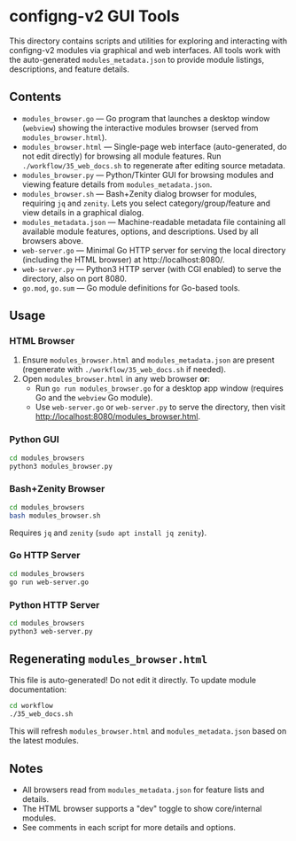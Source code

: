 # configng-v2 GUI Tools

This directory contains scripts and utilities for exploring and interacting with configng-v2 modules via graphical and web interfaces. All tools work with the auto-generated `modules_metadata.json` to provide module listings, descriptions, and feature details.

## Contents

- `modules_browser.go` — Go program that launches a desktop window (`webview`) showing the interactive modules browser (served from `modules_browser.html`).
- `modules_browser.html` — Single-page web interface (auto-generated, do not edit directly) for browsing all module features. Run `./workflow/35_web_docs.sh` to regenerate after editing source metadata.
- `modules_browser.py` — Python/Tkinter GUI for browsing modules and viewing feature details from `modules_metadata.json`.
- `modules_browser.sh` — Bash+Zenity dialog browser for modules, requiring `jq` and `zenity`. Lets you select category/group/feature and view details in a graphical dialog.
- `modules_metadata.json` — Machine-readable metadata file containing all available module features, options, and descriptions. Used by all browsers above.
- `web-server.go` — Minimal Go HTTP server for serving the local directory (including the HTML browser) at http://localhost:8080/.
- `web-server.py` — Python3 HTTP server (with CGI enabled) to serve the directory, also on port 8080.
- `go.mod`, `go.sum` — Go module definitions for Go-based tools.

## Usage

### HTML Browser

1. Ensure `modules_browser.html` and `modules_metadata.json` are present (regenerate with `./workflow/35_web_docs.sh` if needed).
2. Open `modules_browser.html` in any web browser **or**:
   - Run `go run modules_browser.go` for a desktop app window (requires Go and the `webview` Go module).
   - Use `web-server.go` or `web-server.py` to serve the directory, then visit [http://localhost:8080/modules_browser.html](http://localhost:8080/modules_browser.html).

### Python GUI

```sh
cd modules_browsers
python3 modules_browser.py
```

### Bash+Zenity Browser

```sh
cd modules_browsers
bash modules_browser.sh
```

Requires `jq` and `zenity` (`sudo apt install jq zenity`).

### Go HTTP Server

```sh
cd modules_browsers
go run web-server.go
```

### Python HTTP Server

```sh
cd modules_browsers
python3 web-server.py
```

## Regenerating `modules_browser.html`

This file is auto-generated! Do not edit it directly. To update module documentation:

```sh
cd workflow
./35_web_docs.sh
```

This will refresh `modules_browser.html` and `modules_metadata.json` based on the latest modules.

## Notes

- All browsers read from `modules_metadata.json` for feature lists and details.
- The HTML browser supports a "dev" toggle to show core/internal modules.
- See comments in each script for more details and options.
